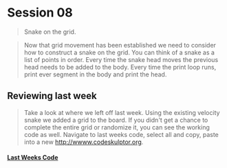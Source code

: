 # Session 08
> Snake on the grid.

> Now that grid movement has been established we need to consider how to construct a snake on the grid. You can think of a snake as a list of points in order. Every time the snake head moves the previous head needs to be added to the body. Every time the print loop runs, print ever segment in the body and print the head. 

## Reviewing last week
> Take a look at where we left off last week. Using the existing velocity snake we added a grid to the board. If you didn't get a chance to complete the entire grid or randomize it, you can see the working code as well. Navigate to last weeks code, select all and copy, paste into a new http://wwww.codeskulptor.org.

#### [Last Weeks Code](from_last_week.md)
